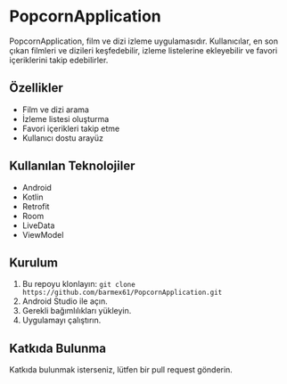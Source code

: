 # PopcornApplication

PopcornApplication, film ve dizi izleme uygulamasıdır. Kullanıcılar, en son çıkan filmleri ve dizileri keşfedebilir, izleme listelerine ekleyebilir ve favori içeriklerini takip edebilirler.

## Özellikler
- Film ve dizi arama
- İzleme listesi oluşturma
- Favori içerikleri takip etme
- Kullanıcı dostu arayüz

## Kullanılan Teknolojiler
- Android
- Kotlin
- Retrofit
- Room
- LiveData
- ViewModel

## Kurulum
1. Bu repoyu klonlayın: `git clone https://github.com/barmex61/PopcornApplication.git`
2. Android Studio ile açın.
3. Gerekli bağımlılıkları yükleyin.
4. Uygulamayı çalıştırın.

## Katkıda Bulunma
Katkıda bulunmak isterseniz, lütfen bir pull request gönderin.